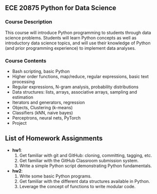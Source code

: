 ## ECE 20875 Python for Data Science
### Course Description
This course will introduce Python programming to students through data science problems. Students will learn Python concepts as well as introductory data science topics, and will use their knowledge of Python (and prior programming experience) to implement data analyses.

### Course Contents
- Bash scripting, basic Python
- Higher order functions, map/reduce, regular expressions, basic text processing
- Regular expressions, N-gram analysis, probability distributions
- Data structures: lists, arrays, associative arrays, sampling and estimation
- Iterators and generators, regression
- Objects, Clustering (k-means)
- Classifiers (kNN, naive bayes)
- Perceptrons, neural nets, PyTorch
- Project

## List of Homework Assignments
- **hw1**:
  1. Get familiar with git and GitHub: cloning, committing, tagging, etc.
  2. Get familiar with the GitHub Classroom submission system.
  3. Write a simple Python script demonstrating Python fundamentals.
- **hw2**:
  1. Write some basic Python programs.
  2. Get familiar with the different data structures available in Python.
  3. Leverage the concept of functions to write modular code.
